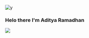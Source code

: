![y](https://telegra.ph/file/d1f78dbae1a6894f933ad.jpg)


### Helo there I'm Aditya Ramadhan
<p>
    <a href="https://t.me/temantuhan" target="blank"><img src="https://img.shields.io/badge/aditya-30302f?style=flat&logo=telegram" /></a>
